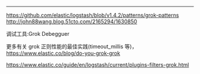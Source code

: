 # 
---

https://github.com/elastic/logstash/blob/v1.4.2/patterns/grok-patterns
http://john88wang.blog.51cto.com/2165294/1630850

调试工具:Grok Debegguer

更多有关 grok 正则性能的最佳实践(timeout_millis 等)， https://www.elastic.co/blog/do-you-grok-grok

https://www.elastic.co/guide/en/logstash/current/plugins-filters-grok.html
